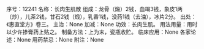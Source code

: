序号：12241
名称：长肉生肌散
组成：龙骨（煅）2钱，血竭3钱，象皮1两（炒），儿茶2钱，甘石2钱（煅），乳香1钱，没药1钱（去油），冰片2分。
出处：《惠直堂方》卷三。
主治：None
加减：None
功效：长肉生肌。
用法用量：用时以少许掺膏药上贴之。
制备方法：上为末，瓷瓶收贮。
临床应用：None
各家论述：None
用药禁忌：None
附注：None
